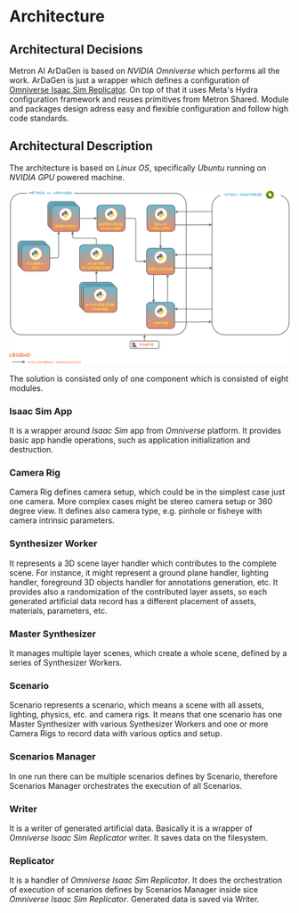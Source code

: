 # Architecture

## Architectural Decisions

Metron AI ArDaGen is based on *NVIDIA Omniverse* which performs all the work. ArDaGen is just a wrapper which defines
a configuration of [Omniverse Isaac Sim Replicator](https://developer.nvidia.com/blog/closing-the-sim2real-gap-with-nvidia-isaac-sim-and-nvidia-isaac-replicator/). On top of that it uses Meta's Hydra
configuration framework and reuses primitives from Metron Shared. Module and packages design adress easy and flexible
configuration and follow high code standards.

## Architectural Description

The architecture is based on *Linux OS*, specifically *Ubuntu* running on *NVIDIA GPU* powered machine.

![High Level Architecture](imgs/high_level_architecture.png)

The solution is consisted only of one component which is consisted of eight modules.

### Isaac Sim App

It is a wrapper around *Isaac Sim* app from *Omniverse* platform. It provides basic app handle operations, such as
application initialization and destruction.

### Camera Rig

Camera Rig defines camera setup, which could be in the simplest case just one camera. More complex cases might be stereo
camera setup or 360 degree view. It defines also camera type, e.g. pinhole or fisheye with camera intrinsic parameters.

### Synthesizer Worker

It represents a 3D scene layer handler which contributes to the complete scene. For instance, it might represent a
ground plane handler, lighting handler, foreground 3D objects handler for annotations generation, etc. It provides
also a randomization of the contributed layer assets, so each generated artificial data record has a different
placement of assets, materials, parameters, etc.

### Master Synthesizer

It manages multiple layer scenes, which create a whole scene, defined by a series of Synthesizer Workers.

### Scenario

Scenario represents a scenario, which means a scene with all assets, lighting, physics, etc. and camera rigs. It means
that one scenario has one Master Synthesizer with various Synthesizer Workers and one or more Camera Rigs to record
data with various optics and setup.

### Scenarios Manager

In one run there can be multiple scenarios defines by Scenario, therefore Scenarios Manager orchestrates the execution
of all Scenarios.

### Writer

It is a writer of generated artificial data. Basically it is a wrapper of *Omniverse Isaac Sim Replicator* writer. It
saves data on the filesystem.

### Replicator

It is a handler of *Omniverse Isaac Sim Replicator*. It does the orchestration of execution of scenarios defines by
Scenarios Manager inside sice *Omniverse Isaac Sim Replicator*. Generated data is saved via Writer.